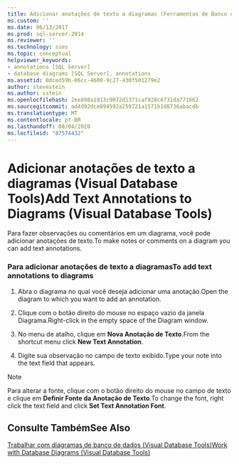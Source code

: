 ```yaml
---
title: Adicionar anotações de texto a diagramas (Ferramentas de Banco de Dados Visual) | Microsoft Docs
ms.custom: ''
ms.date: 06/13/2017
ms.prod: sql-server-2014
ms.reviewer: ''
ms.technology: ssms
ms.topic: conceptual
helpviewer_keywords:
- annotations [SQL Server]
- database diagrams [SQL Server], annotations
ms.assetid: 0dced59b-06cc-4600-9c27-430f501279e2
author: stevestein
ms.author: sstein
ms.openlocfilehash: 2ee898a1913c9072d1371caf928c6731da771662
ms.sourcegitcommit: ad4d92dce894592a259721a1571b1d8736abacdb
ms.translationtype: MT
ms.contentlocale: pt-BR
ms.lasthandoff: 08/04/2020
ms.locfileid: "87574432"
---
```

# <a name="add-text-annotations-to-diagrams-visual-database-tools"></a><span data-ttu-id="1b038-102">Adicionar anotações de texto a diagramas (Visual Database Tools)</span><span class="sxs-lookup"><span data-stu-id="1b038-102">Add Text Annotations to Diagrams (Visual Database Tools)</span></span>
  <span data-ttu-id="1b038-103">Para fazer observações ou comentários em um diagrama, você pode adicionar anotações de texto.</span><span class="sxs-lookup"><span data-stu-id="1b038-103">To make notes or comments on a diagram you can add text annotations.</span></span>  
  
### <a name="to-add-text-annotations-to-diagrams"></a><span data-ttu-id="1b038-104">Para adicionar anotações de texto a diagramas</span><span class="sxs-lookup"><span data-stu-id="1b038-104">To add text annotations to diagrams</span></span>  
  
1.  <span data-ttu-id="1b038-105">Abra o diagrama no qual você deseja adicionar uma anotação.</span><span class="sxs-lookup"><span data-stu-id="1b038-105">Open the diagram to which you want to add an annotation.</span></span>  
  
2.  <span data-ttu-id="1b038-106">Clique com o botão direito do mouse no espaço vazio da janela Diagrama.</span><span class="sxs-lookup"><span data-stu-id="1b038-106">Right-click in the empty space of the Diagram window.</span></span>  
  
3.  <span data-ttu-id="1b038-107">No menu de atalho, clique em **Nova Anotação de Texto**.</span><span class="sxs-lookup"><span data-stu-id="1b038-107">From the shortcut menu click **New Text Annotation**.</span></span>  
  
4.  <span data-ttu-id="1b038-108">Digite sua observação no campo de texto exibido.</span><span class="sxs-lookup"><span data-stu-id="1b038-108">Type your note into the text field that appears.</span></span>  
  
> [!NOTE]  
>  <span data-ttu-id="1b038-109">Para alterar a fonte, clique com o botão direito do mouse no campo de texto e clique em **Definir Fonte da Anotação de Texto**.</span><span class="sxs-lookup"><span data-stu-id="1b038-109">To change the font, right click the text field and click **Set Text Annotation Font**.</span></span>  
  
## <a name="see-also"></a><span data-ttu-id="1b038-110">Consulte Também</span><span class="sxs-lookup"><span data-stu-id="1b038-110">See Also</span></span>  
 [<span data-ttu-id="1b038-111">Trabalhar com diagramas de banco de dados &#40;Visual Database Tools&#41;</span><span class="sxs-lookup"><span data-stu-id="1b038-111">Work with Database Diagrams &#40;Visual Database Tools&#41;</span></span>](visual-database-tools.md)  
  
  
